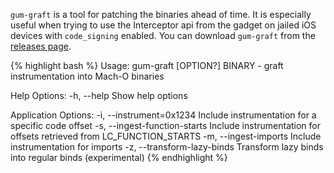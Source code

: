 `gum-graft` is a tool for patching the binaries ahead of time.
It is especially useful when trying to use the Interceptor api from the gadget on jailed iOS devices with `code_signing` enabled. 
You can download `gum-graft` from the [releases page](https://github.com/frida/frida/releases).

{% highlight bash %}
Usage:
  gum-graft [OPTION?] BINARY - graft instrumentation into Mach-O binaries

Help Options:
  -h, --help                       Show help options

Application Options:
  -i, --instrument=0x1234          Include instrumentation for a specific code offset
  -s, --ingest-function-starts     Include instrumentation for offsets retrieved from LC_FUNCTION_STARTS
  -m, --ingest-imports             Include instrumentation for imports
  -z, --transform-lazy-binds       Transform lazy binds into regular binds (experimental)
{% endhighlight %}